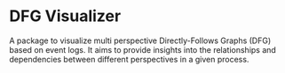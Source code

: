 # DFG Visualizer

 A package to visualize multi perspective Directly-Follows Graphs (DFG) based on event logs. It aims to provide insights into the relationships and dependencies between different perspectives in a given process.
